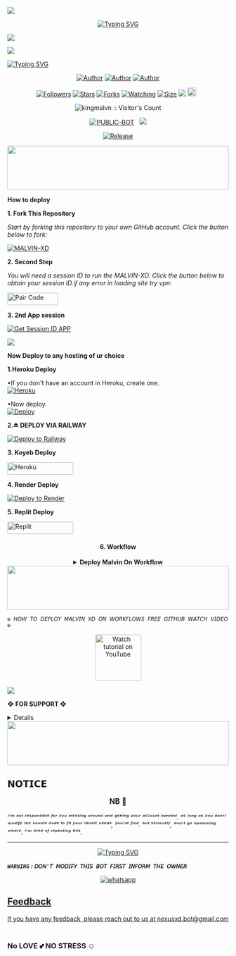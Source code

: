 <a><img src='https://i.imgur.com/LyHic3i.gif'/>

</p> <p align="center">
<a href="https://git.io/typing-svg"><img src="https://readme-typing-svg.demolab.com?font=Rubik+Dirt&size=65&pause=1000&color=F720C3F&background=FF20A500&center=true&vCenter=true&width=1000&height=150&lines=MALVIN+XD;MADE+BY+MALVIN+KING" alt="Typing SVG" /></a>

<a><img src='https://i.imgur.com/LyHic3i.gif'/>

<img align="center" height="auto"
src="https://files.catbox.moe/bddvfr.jpg?"/>

[![Typing SVG](https://readme-typing-svg.herokuapp.com?font=Rockstar-ExtraBold&size=30&pause=1000&color=0000FF&center=true&vCenter=true&width=815&height=60&lines=▇+▇+▇+▇+▇+▇+▇)](https://git.io/typing-svg)
<br>

   </p>
<p align="center">
<a href="https://github.com/kingmalvn"><img title="Author" src="https://img.shields.io/badge/Malvin King-purple?style=for-the-badge&logo=Github"></a> <a href="https://youtube.com/@malvintech2"><img title="Author" src="https://img.shields.io/badge/Yt Channel-darkred?style=for-the-badge&logo=youtube"></a> <a href="https://wa.me/263714757857"><img title="Author" src="https://img.shields.io/badge/Contact Me-darkgreen?style=for-the-badge&logo=whatsapp"></a>
<p/> 

 <p align="center">
<a href="https://github.com/kingmalvn/followers"><img title="Followers" src="https://img.shields.io/github/followers/kingmalvn?color=purple&style=flat-square"></a>
<a href="https://github.com/kingmalvn/MALVIN-XD/stargazers/"><img title="Stars" src="https://img.shields.io/github/stars/kingmalvn/MALVIN-XD?color=blue&style=flat-square"></a>
<a href="https://github.com/kingmalvn/MALVIN-XD/network/members"><img title="Forks" src="https://img.shields.io/github/forks/kingmalvn/MALVIN-XD?color=blue&style=flat-square"></a>
<a href="https://github.com/kingmalvn/MALVIN-XD/watchers"><img title="Watching" src="https://img.shields.io/github/watchers/kingmalvn/MALVIN-XD?label=Watchers&color=blue&style=flat-square"></a>
<a href="https://github.com/kingmalvn/MALVIN-XD/"><img title="Size" src="https://img.shields.io/github/repo-size/kingmalvn/MALVIN-XD?style=flat-square&color=green"></a>
<a href="https://hits.seeyoufarm.com"><img src="https://hits.seeyoufarm.com/api/count/incr/badge.svg?url=https%3A%2F%2Fgithub.com%2Fkingmalvn%2FMALVIN-XD&count_bg=%2379C83D&title_bg=%23555555&icon=probot.svg&icon_color=%2300FF6D&title=hits&edge_flat=false"/></a>
<a href="https://github.com/kingmalvn/MALVIN-XD/graphs/commit-activity"><img height="20" src="https://img.shields.io/badge/Maintained%3F-yes-green.svg"></a>&nbsp;&nbsp;</a>
<p align="center"><img src="https://profile-counter.glitch.me/{MALVIN-XD}/count.svg" alt="kingmalvn :: Visitor's Count" old_src="https://profile-counter.glitch.me/{kingmalvn}/count.svg" /></p>
<p align="center">
<a href="https://github.com/kingmalvn/MALVIN-XD"><img title="PUBLIC-BOT" src="https://img.shields.io/static/v1?label=Language&message=English&style=flat-square&color=darkpink"></a> &nbsp;
  <img src="https://komarev.com/ghpvc/?username=MALVIN-XD&label=VIEWS&style=flat-square&color=blue" />
</a>
<p align="center">
  <a href="https://github.com/kingmalvn/MALVIN-XD"><img title="Release" src="https://img.shields.io/badge/Release-beta%20v2.0-darkcyan.svg?style=for-the-badge&logo=appveyor" /></a>

<p align='center'>
    </p>
<img src="https://i.imgur.com/dBaSKWF.gif" height="100" width="100%">


**How to deploy**

**1. Fork This Repository**

*_Start by forking this repository to your own GitHub account. Click the button below to fork:_*

  <a href="https://github.com/kingmalvn/MALVIN-XD/fork"><img title="MALVIN-XD" src="https://img.shields.io/badge/FORK-MALVIN-XDh?color=darkblue&style=for-the-badge&logo=stackshare"></a>
   
**2. Second Step** 

*_You will need a session ID to run the MALVIN-XD. Click the button below to obtain your session ID.if any error in loading site try vpn:_*

<p align="centre">
<a href='https://malvinxpair-43d986d85eed.herokuapp.com/pair' target="_blank"><img alt='Pair Code' src='https://img.shields.io/badge/-Get Pairing Code-darkgreen?style=for-the-badge&logo=Whatsapp&logoColor=white'/< width=115 height=28/p></a>

**3. 2nd App session** 

[![Get Session ID APP](https://img.shields.io/static/v1?label=Session%20ID&message=Generate&color=FF4500&style=for-the-badge&logo=firefox&logoColor=white)](https://malvinxpair-43d986d85eed.herokuapp.com/)

<a><img src='https://i.imgur.com/LyHic3i.gif'/>



**Now Deploy to any hosting of ur choice**

**1.Heroku Deploy**

•If you don't have an account in Heroku, create one.
   <br>
    <a href='https://signup.heroku.com/' target="_blank"><img alt='Heroku' src='https://img.shields.io/badge/-Create-purple?style=for-the-badge&logo=heroku&logoColor=white'/></a>

•Now deploy.
    <br>
[![Deploy](https://www.herokucdn.com/deploy/button.svg)](https://heroku.com/deploy?template=https://github.com/kingmalvn/MALVIN-XD-Heroku) 


**2.⏏️ DEPLOY VIA RAILWAY**

[![Deploy to Railway](https://img.shields.io/badge/RAILWAY-100000?style=for-the-badge&logo=scan&logoColor=white&labelColor=black&color=black)](https://railway.com)

**3. Koyeb Deploy**

<p align="left">
<a href='https://app.koyeb.com/services/deploy?type=git&repository=kingmalvn/MALVIN-XD&ports=3000&env[PREFIX]=.&env[SESSION_ID]=&env[ALWAYS_ONLINE]=false&env[MODE]=public&env[AUTO_STATUS_MSG]=Seen%20status%20by%20MALVIN-XD&env[AUTO_STATUS_REPLY]=false&env[AUTO_STATUS_SEEN]=true&env[AUTO_TYPING]=false&env[ANTI_LINK]=true&env[AUTO_REACT]=false&env[READ_MESSAGE]=false' target="_blank"><img alt='Heroku' src='https://img.shields.io/badge/-koyeb ‎ deploy-FF009D?style=for-the-badge&logo=koyeb&logoColor=white'/< width=150 height=28/p></a>

   
**4. Render Deploy**


[![Deploy to Render](https://binbashbanana.github.io/deploy-buttons/buttons/remade/render.svg)](https://dashboard.render.com/blueprint/new?repo=https%3A%2F%2Fgithub.com%2Fkingmalvn%2FMALVIN-XD)


**5. Replit Deploy**

<p align="left">
<a href='https://replit.com/~' target="_blank"><img alt='Replit' src='https://img.shields.io/badge/-Replit Deploy-red?style=for-the-badge&logo=replit&logoColor=white'/< width=150 height=28/p></a> 
   

 <h4 align="center">6. Workflow</h4>
<p style="text-align: center; font-size: 1.2em;">


<details>

<b><strong><summary align="center" style="color: Yello;">Deploy Malvin On Workflow</summary></strong></b>
<p style="text-align: center; font-size: 1.2em;">
 
<h8>Copy the workflow codes and then frok the repo edit config add session id then save and now click on repo action tag then click on start new workflow then paste workflow codes rename main.yml to deploy.yml and save the file</h8>
<h3 align-"center"> Important</h3>
<h6 align-"center">Attention! We do not take responsibility if your github account is suspended through this Deploy method, I advise you not to use this workflow deploy method in the latest github accounts, github accounts created a year or more ago have not received the risk of suspension so far, this works It will only be done for 6 hours, you need to update the code to reactivate it.</h6>

```
name: Node.js CI

on:
  push:
    branches:
      - main
  pull_request:
    branches:
      - main

jobs:
  build:

    runs-on: ubuntu-latest

    strategy:
      matrix:
        node-version: [20.x]

    steps:
    - name: Checkout repository
      uses: actions/checkout@v3

    - name: Set up Node.js
      uses: actions/setup-node@v3
      with:
        node-version: ${{ matrix.node-version }}

    - name: Install dependencies
      run: npm install

    - name: Start application
      run: npm start
```
</details> 
<img src="https://i.imgur.com/dBaSKWF.gif" height="100" width="100%">

`✠ 𝘏𝘖𝘞 𝘛𝘖 𝘋𝘌𝘗𝘓𝘖𝘠 𝘔𝘈𝘓𝘝𝘐𝘕 X𝘋 𝘖𝘕 𝘞𝘖𝘙𝘒𝘍𝘓𝘖𝘞𝘚 𝘍𝘙𝘌𝘌 𝘎𝘐𝘛𝘏𝘜𝘉 𝘞𝘈𝘛𝘊𝘏 𝘝𝘐𝘋𝘌𝘖 ✠`


<p align="center">
   <a href="https://youtu.be/kHdmFBowDRI?si=tmBQB_ehvng6Cpqp"><img src="https://i.ibb.co/71mYRh4/116-1161192-podcast-subscribe-listen-button-youtube-sign-hd-png.png" alt="Watch tutorial on YouTube" border="0"  width="105">
    </a>
</p>

<a><img src='https://i.imgur.com/LyHic3i.gif'/>


 **❖ FOR SUPPORT ❖**
 
<details>


Stay connected with the latest updates and community by joining our official WhatsApp group and channel. You can also contact the owner directly.
   <br>


<a href="https://whatsapp.com/channel/0029Vac8SosLY6d7CAFndv3Z"><img src="https://img.shields.io/badge/%F0%9F%8E%89%20ᴊᴏɪɴ%20ᴏᴜʀ%20ᴡʜᴀᴛsᴀᴘᴘ%20ᴄʜᴀɴɴᴇʟ-red" alt="🔰 ᴊᴏɪɴ ᴍʏ ᴡʜᴀᴛsᴀᴘᴘ ɢʀᴏᴜᴘ ғᴏʀ ᴜᴘᴅᴀᴛᴇ 🔰" width="300"></a>



----------

<a href="https://youtube.com/@malvintech2"><img src="https://img.shields.io/badge/%F0%9F%8E%89%20ᴊᴏɪɴ%20ᴏᴜʀ%20ʏᴏᴜᴛᴜʙᴇ%20ᴄʜᴀɴɴᴇʟ-blue" alt="🔰 ᴊᴏɪɴ ᴍʏ ʏᴏᴜᴛᴜʙᴇ ғᴏʀ ᴜᴘᴅᴀᴛᴇ 🔰" width="300"></a>

</details>

<img src="https://i.imgur.com/dBaSKWF.gif" height="100" width="100%">

<h2 align="left">𝗡𝗢𝗧𝗜𝗖𝗘</h2>
<p style="text-align: center; font-size: 1.2em;">
  <strong>NB 🚫</strong><br>
   
_ⁱ’ᵐ ⁿᵒᵗ ʳᵉˢᵖᵒⁿˢⁱᵇˡᵉ ᶠᵒʳ ʸᵒᵘ ᵐᵉˢˢⁱⁿᵍ ᵃʳᵒᵘⁿᵈ ᵃⁿᵈ ᵍᵉᵗᵗⁱⁿᵍ ʸᵒᵘʳ ᵃᶜᶜᵒᵘⁿᵗ ᵇᵃⁿⁿᵉᵈ. ᵃˢ ˡᵒⁿᵍ ᵃˢ ʸᵒᵘ ᵈᵒⁿ’ᵗ ᵐᵒᵈⁱᶠʸ ᵗʰᵉ ˢᵒᵘʳᶜᵉ ᶜᵒᵈᵉ ᵗᵒ ᶠⁱᵗ ʸᵒᵘʳ ⁱᵈⁱᵒᵗⁱᶜ ⁿᵉᵉᵈˢ, ʸᵒᵘ’ʳᵉ ᶠⁱⁿᵉ. ᵇᵘᵗ ˢᵉʳⁱᵒᵘˢˡʸ, ᵈᵒⁿ’ᵗ ᵍᵒ ˢᵖᵃᵐᵐⁱⁿᵍ ᵒᵗʰᵉʳˢ. ⁱ’ᵐ ᵗⁱʳᵉᵈ ᵒᶠ ʳᵉᵖᵉᵃᵗⁱⁿᵍ ᵗʰⁱˢ._
</p>
    
***

</div>

</p> <p align="center">
<a href="https://git.io/typing-svg"><img src="https://readme-typing-svg.demolab.com?font=Rubik+Dirt&size=65&pause=1000&color=F29C75F&background=FF20A500&center=true&vCenter=true&width=1000&height=150&lines=THANK+YOU;FOR+USING+MALVIN+XD" alt="Typing SVG" /></a>


***`WARNING` : `𝘋𝘖𝘕'𝘛 𝘔𝘖𝘋𝘐𝘍𝘠 𝘛𝘏𝘐𝘚 𝘉𝘖𝘛 𝘍𝘐𝘙𝘚𝘛 𝘐𝘕𝘍𝘖𝘙𝘔 𝘛𝘏𝘌 𝘖𝘞𝘕𝘌𝘙`***

<p align="center">
  <a href="https://wa.me/+263776388689?text=*ʜɪɪ+ᴍᴀʟᴠɪɴ--+ɪ+ɴᴇᴇᴅ+ʜᴇʟᴘ!.+ɪ+ᴍᴇssᴀɢᴇᴅ+ʏᴏᴜ+ғʀᴏᴍ+ᴍᴀʟᴠɪɴ-xᴅ+ʀᴇᴘᴏ!!.+ɪᴀᴍ+ᴀsᴋɪɴɢ+ғᴏʀ+ᴘᴇʀᴍɪssɪᴏɴ+ᴛᴏ+ᴄʟᴏɴᴇ+ʏᴏᴜʀ+ʙᴏᴛ+ɪ+ᴡɪʟʟ+ɢɪᴠᴇ+ᴘʀᴏᴘᴇʀ+ᴄʀᴇᴅɪᴛ!!*" target="_blank">
    <img alt="whatsapp" src="https://img.shields.io/badge/ Whatsapp -green?style=for-the-badge&logo=whatsapp&logoColor=white" />
<br>

## Feedback
If you have any feedback, please reach out to us at nexusxd.bot@gmail.com

### <br> No LOVE 💕 NO STRESS ☺️